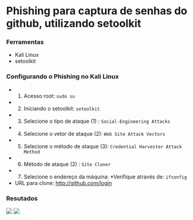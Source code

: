 # Phishing para captura de senhas do github, utilizando setoolkit

### Ferramentas

- Kali Linux
- setoolkit

### Configurando o Phishing no Kali Linux

- 1. Acesso root: ``` sudo su ```
- 2. Iniciando o setoolkit: ``` setoolkit ```
- 3. Selecione o tipo de ataque (1) : ``` Social-Engineering Attacks ```
- 4. Selecione o vetor de ataque (2): ``` Web Site Attack Vectors ```
- 5. Selecione o método de ataque (3): ```Credential Harvester Attack Method ```
- 6. Método de ataque (2) : ``` Site Cloner ```
- 7. Selecione o endereço da máquina: *Verifique através de: ``` ifconfig ```
- URL para clone: http://github.com/login
### Resutados


![](https://github.com/user-attachments/assets/f022e8f7-90da-4dd5-912e-b16d9546d8c4)
![](https://github.com/user-attachments/assets/db30c401-2832-4221-accf-909b17890769)
